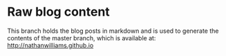 Raw blog content
================

This branch holds the blog posts in markdown and is used to generate the contents of the master branch, which is available at:
http://nathanwilliams.github.io


